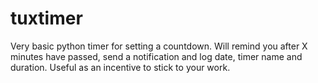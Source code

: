 # tuxtimer
Very basic python timer for setting a countdown.
Will remind you after X minutes have passed, send a notification and log date, timer name and duration.
Useful as an incentive to stick to your work.
